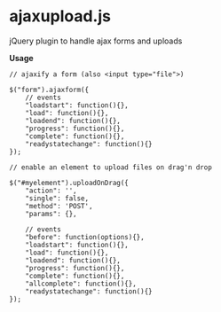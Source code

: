 ajaxupload.js
=============

jQuery plugin to handle ajax forms and uploads

**Usage**

    // ajaxify a form (also <input type="file">)

    $("form").ajaxform({
        // events
        "loadstart": function(){},
        "load": function(){},
        "loadend": function(){},
        "progress": function(){},
        "complete": function(){},
        "readystatechange": function(){}
    });

    // enable an element to upload files on drag'n drop

    $("#myelement").uploadOnDrag({
        "action": '',
        "single": false,
        "method": 'POST',
        "params": {},

        // events
        "before": function(options){},
        "loadstart": function(){},
        "load": function(){},
        "loadend": function(){},
        "progress": function(){},
        "complete": function(){},
        "allcomplete": function(){},
        "readystatechange": function(){}
    });